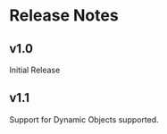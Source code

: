 Release Notes
=============

## v1.0

Initial Release

## v1.1

Support for Dynamic Objects supported.